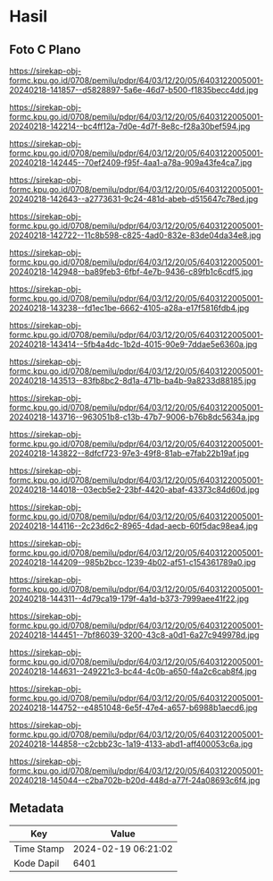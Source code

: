 # Hasil

## Foto C Plano

https://sirekap-obj-formc.kpu.go.id/0708/pemilu/pdpr/64/03/12/20/05/6403122005001-20240218-141857--d5828897-5a6e-46d7-b500-f1835becc4dd.jpg

https://sirekap-obj-formc.kpu.go.id/0708/pemilu/pdpr/64/03/12/20/05/6403122005001-20240218-142214--bc4ff12a-7d0e-4d7f-8e8c-f28a30bef594.jpg

https://sirekap-obj-formc.kpu.go.id/0708/pemilu/pdpr/64/03/12/20/05/6403122005001-20240218-142445--70ef2409-f95f-4aa1-a78a-909a43fe4ca7.jpg

https://sirekap-obj-formc.kpu.go.id/0708/pemilu/pdpr/64/03/12/20/05/6403122005001-20240218-142643--a2773631-9c24-481d-abeb-d515647c78ed.jpg

https://sirekap-obj-formc.kpu.go.id/0708/pemilu/pdpr/64/03/12/20/05/6403122005001-20240218-142722--11c8b598-c825-4ad0-832e-83de04da34e8.jpg

https://sirekap-obj-formc.kpu.go.id/0708/pemilu/pdpr/64/03/12/20/05/6403122005001-20240218-142948--ba89feb3-6fbf-4e7b-9436-c89fb1c6cdf5.jpg

https://sirekap-obj-formc.kpu.go.id/0708/pemilu/pdpr/64/03/12/20/05/6403122005001-20240218-143238--fd1ec1be-6662-4105-a28a-e17f5816fdb4.jpg

https://sirekap-obj-formc.kpu.go.id/0708/pemilu/pdpr/64/03/12/20/05/6403122005001-20240218-143414--5fb4a4dc-1b2d-4015-90e9-7ddae5e6360a.jpg

https://sirekap-obj-formc.kpu.go.id/0708/pemilu/pdpr/64/03/12/20/05/6403122005001-20240218-143513--83fb8bc2-8d1a-471b-ba4b-9a8233d88185.jpg

https://sirekap-obj-formc.kpu.go.id/0708/pemilu/pdpr/64/03/12/20/05/6403122005001-20240218-143716--963051b8-c13b-47b7-9006-b76b8dc5634a.jpg

https://sirekap-obj-formc.kpu.go.id/0708/pemilu/pdpr/64/03/12/20/05/6403122005001-20240218-143822--8dfcf723-97e3-49f8-81ab-e7fab22b19af.jpg

https://sirekap-obj-formc.kpu.go.id/0708/pemilu/pdpr/64/03/12/20/05/6403122005001-20240218-144018--03ecb5e2-23bf-4420-abaf-43373c84d60d.jpg

https://sirekap-obj-formc.kpu.go.id/0708/pemilu/pdpr/64/03/12/20/05/6403122005001-20240218-144116--2c23d6c2-8965-4dad-aecb-60f5dac98ea4.jpg

https://sirekap-obj-formc.kpu.go.id/0708/pemilu/pdpr/64/03/12/20/05/6403122005001-20240218-144209--985b2bcc-1239-4b02-af51-c154361789a0.jpg

https://sirekap-obj-formc.kpu.go.id/0708/pemilu/pdpr/64/03/12/20/05/6403122005001-20240218-144311--4d79ca19-179f-4a1d-b373-7999aee41f22.jpg

https://sirekap-obj-formc.kpu.go.id/0708/pemilu/pdpr/64/03/12/20/05/6403122005001-20240218-144451--7bf86039-3200-43c8-a0d1-6a27c949978d.jpg

https://sirekap-obj-formc.kpu.go.id/0708/pemilu/pdpr/64/03/12/20/05/6403122005001-20240218-144631--249221c3-bc44-4c0b-a650-f4a2c6cab8f4.jpg

https://sirekap-obj-formc.kpu.go.id/0708/pemilu/pdpr/64/03/12/20/05/6403122005001-20240218-144752--e4851048-6e5f-47e4-a657-b6988b1aecd6.jpg

https://sirekap-obj-formc.kpu.go.id/0708/pemilu/pdpr/64/03/12/20/05/6403122005001-20240218-144858--c2cbb23c-1a19-4133-abd1-aff400053c6a.jpg

https://sirekap-obj-formc.kpu.go.id/0708/pemilu/pdpr/64/03/12/20/05/6403122005001-20240218-145044--c2ba702b-b20d-448d-a77f-24a08693c6f4.jpg


## Metadata

| Key        | Value               |
| ---------- | ------------------- |
| Time Stamp | 2024-02-19 06:21:02 |
| Kode Dapil | 6401                |



